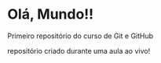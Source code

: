 # Olá, Mundo!!
 Primeiro repositório do curso de  Git e GitHub

 repositório criado durante uma aula ao vivo!

